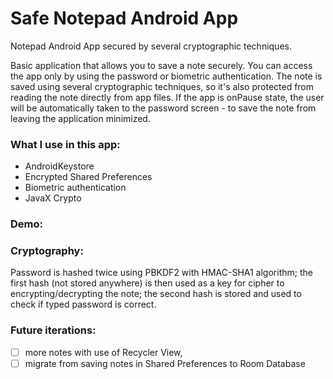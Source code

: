 # Safe Notepad Android App

Notepad Android App secured by several cryptographic techniques.

Basic application that allows you to save a note securely. You can access the app only by using the password or biometric authentication. The note is saved using several cryptographic techniques, so it's also protected from reading the note directly from app files. If the app is onPause state, the user will be automatically taken to the password screen - to save the note from leaving the application minimized.

### What I use in this app:
- AndroidKeystore
- Encrypted Shared Preferences
- Biometric authentication
- JavaX Crypto

### Demo:


### Cryptography:
Password is hashed twice using PBKDF2 with HMAC-SHA1 algorithm; the first hash (not stored anywhere) is then used as a key for cipher to encrypting/decrypting the note; the second hash is stored and used to check if typed password is correct.

### Future iterations:
- [ ] more notes with use of Recycler View, 
- [ ] migrate from saving notes in Shared Preferences to Room Database
